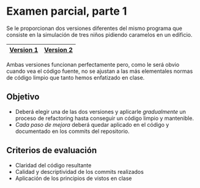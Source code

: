 # Examen parcial, parte 1

Se le proporcionan dos versiones diferentes del mismo programa que consiste en la simulación de tres niños pidiendo caramelos en un edificio.

<div align=center>

|[Version 1](../src/Main.java)|[Version 2](../src/MainV2.java)|
|-|-|

</div>

Ambas versiones funcionan perfectamente pero, como le será obvio cuando vea el código fuente, no se ajustan a las más elementales normas de código limpio que tanto hemos enfatizado en clase.

## Objetivo

- Deberá elegir una de las dos versiones y aplicarle *gradualmente* un proceso de refactoring hasta conseguir un código limpio y mantenible.
- *Cada paso de mejora* deberá quedar aplicado en el código y documentado en los commits del repositorio.

## Criterios de evaluación

- Claridad del código resultante
- Calidad y descriptividad de los commits realizados
- Aplicación de los principios de vistos en clase
